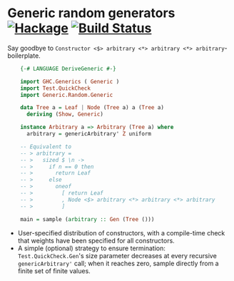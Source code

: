 Generic random generators [![Hackage](https://img.shields.io/hackage/v/generic-random.svg)](https://hackage.haskell.org/package/generic-random) [![Build Status](https://travis-ci.org/Lysxia/generic-random.svg)](https://travis-ci.org/Lysxia/generic-random)
=========================

Say goodbye to `Constructor <$> arbitrary <*> arbitrary <*> arbitrary`-boilerplate.

```haskell
    {-# LANGUAGE DeriveGeneric #-}

    import GHC.Generics ( Generic )
    import Test.QuickCheck
    import Generic.Random.Generic

    data Tree a = Leaf | Node (Tree a) a (Tree a)
      deriving (Show, Generic)

    instance Arbitrary a => Arbitrary (Tree a) where
      arbitrary = genericArbitrary' Z uniform

    -- Equivalent to
    -- > arbitrary =
    -- >   sized $ \n ->
    -- >     if n == 0 then
    -- >       return Leaf
    -- >     else
    -- >       oneof
    -- >         [ return Leaf
    -- >         , Node <$> arbitrary <*> arbitrary <*> arbitrary
    -- >         ]

    main = sample (arbitrary :: Gen (Tree ()))
```

- User-specified distribution of constructors, with a compile-time check that
  weights have been specified for all constructors.
- A simple (optional) strategy to ensure termination: `Test.QuickCheck.Gen`'s
  size parameter decreases at every recursive `genericArbitrary'` call; when it
  reaches zero, sample directly from a finite set of finite values.
